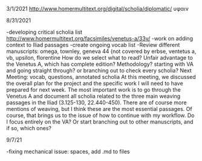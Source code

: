 3/1/2021
http://www.homermultitext.org/digital/scholia/diplomatic/
υφαιν

8/31/2021

-developing critical scholia list
http://www.homermultitext.org/facsimiles/venetus-a/33v/
-work on adding context to Iliad passages
-create ongoing vocab list
-Review different manuscripts: omega, townley, geneva 44 (not covered by erbse, ventetus a, vb, upsilon, florentine
How do we select what to read? Unfair advantage to the Venetus A, which has complete edition?
Methodology? starting with VA and going straight through? or branching out to check every scholia?
Next Meeting: vocab, questions, annotated scholia
At this meeting, we discussed the overall plan for the project and the specific work I will need to have prepared for next week. The most important work is to go through the Venetus A and document all scholia related to the three main weaving passages in the Iliad (3.125-130, 22.440-450). There are of course more mentions of weaving, but I think these are the most essential passages. Of course, that brings us to the issue of how to continue with my workflow. Do I focus entirely on the VA? Or start branching out to other manuscripts, and if so, which ones?

9/7/21

-fixing mechanical issue: spaces, add .md to files
